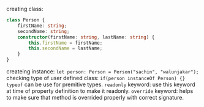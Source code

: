 
creating class:
```typescript
class Person {
	firstName: string;
	secondName: string;
	constructor(firstName: string, lastName: string) {
		this.firstName = firstName;
		this.secondName = lastName;
	}
}
```

createing instance: `let person: Person = Person("sachin", "walunjakar");`
checking type of user defined class: `if(person instanceOf Person) {}`
	`typeof` can be use for premitive types.
 `readonly` keyword: use this keyword at time of property definition to make it readonly.
`override` keyword: helps to make sure that method is overrided properly with correct signature. 
